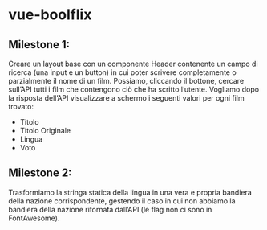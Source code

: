 # vue-boolflix

## Milestone 1:

Creare un layout base con un componente Header contenente un campo di ricerca (una input e un button) in cui poter scrivere completamente o parzialmente il nome di un film. Possiamo, cliccando il bottone, cercare sull’API tutti i film che contengono ciò che ha scritto l’utente.
Vogliamo dopo la risposta dell’API visualizzare a schermo i seguenti valori per ogni film trovato:

-  Titolo
-  Titolo Originale
-  Lingua
-  Voto

## Milestone 2:

Trasformiamo la stringa statica della lingua in una vera e propria bandiera della nazione corrispondente, gestendo il caso in cui non abbiamo la bandiera della nazione ritornata dall’API (le flag non ci sono in FontAwesome).
